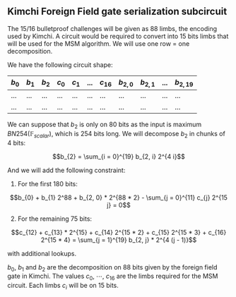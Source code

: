 ## Kimchi Foreign Field gate serialization subcircuit

The 15/16 bulletproof challenges will be given as 88 limbs, the encoding used by Kimchi.
A circuit would be required to convert into 15 bits limbs that will be used for the MSM algorithm.
We will use one row = one decomposition.

We have the following circuit shape:

| $b_{0}$ | $b_{1}$ | $b_{2}$ | $c_{0}$ | $c_{1}$ | ... | $c_{16}$ | $b_{2, 0}$ | $b_{2, 1}$ | ... | $b_{2, 19}$ |
| ------- | ------- | ------- | ------- | ------- | --- | -------- | ---------  | ---------  | --- | ----------- |
| ...     | ...     | ...     | ...     | ...     | ... | ...      | ...        |  ...       | ... | ...         |
| ...     | ...     | ...     | ...     | ...     | ... | ...      | ...        |  ...       | ... | ...         |

We can suppose that $b_{2}$ is only on 80 bits as the input is maximum
$BN254(\mathbb{F}_{scalar})$, which is 254 bits long.
We will decompose $b_{2}$ in chunks of 4 bits:

$$b_{2} = \sum_{i = 0}^{19} b_{2, i} 2^{4 i}$$

And we will add the following constraint:

1. For the first 180 bits:

$$b_{0} + b_{1} 2^88 + b_{2, 0} * 2^{88 * 2} - \sum_{j = 0}^{11} c_{j} 2^{15 j} = 0$$

2. For the remaining 75 bits:

$$c_{12} + c_{13} * 2^{15} + c_{14} 2^{15 * 2} + c_{15} 2^{15 * 3} + c_{16} 2^{15 * 4} = \sum_{j = 1}^{19} b_{2, j} * 2^{4 (j - 1)}$$

with additional lookups.

$b_{0}$, $b_{1}$ and $b_{2}$ are the decomposition on 88 bits given by the
foreign field gate in Kimchi. The values $c_{0}$, $\cdots$, $c_{16}$ are the limbs
required for the MSM circuit. Each limbs $c_{i}$ will be on 15 bits.
